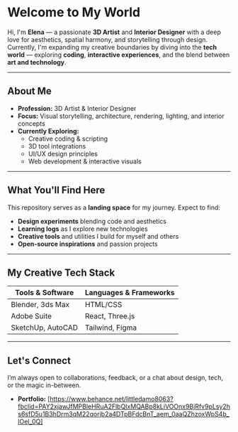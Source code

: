 # Welcome to My World

Hi, I'm **Elena** — a passionate **3D Artist** and **Interior Designer** with a deep love for aesthetics, spatial harmony, and storytelling through design.  
Currently, I'm expanding my creative boundaries by diving into the **tech world** — exploring **coding**, **interactive experiences**, and the blend between **art and technology**.

---

## About Me

- **Profession:** 3D Artist & Interior Designer  
- **Focus:** Visual storytelling, architecture, rendering, lighting, and interior concepts  
- **Currently Exploring:**  
  - Creative coding & scripting  
  - 3D tool integrations  
  - UI/UX design principles  
  - Web development & interactive visuals

---

## What You'll Find Here

This repository serves as a **landing space** for my journey. Expect to find:

- **Design experiments** blending code and aesthetics  
- **Learning logs** as I explore new technologies  
- **Creative tools** and utilities I build for myself and others  
- **Open-source inspirations** and passion projects

---

## My Creative Tech Stack

| Tools & Software     | Languages & Frameworks      |
|-----------------------|------------------------------|
| Blender, 3ds Max      | HTML/CSS                     |
| Adobe Suite           | React, Three.js              |
| SketchUp, AutoCAD     | Tailwind, Figma              |

---

## Let's Connect

I’m always open to collaborations, feedback, or a chat about design, tech, or the magic in-between.

- **Portfolio:** [https://www.behance.net/littledamo8063?fbclid=PAY2xjawJfMPBleHRuA2FlbQIxMQABp8kLiVOOnx9BjRfv9pLsy2hs6sfD5u1B3hDrm3qM22qorjb2a4DTpBFdcBnT_aem_0aaQZhzoxWpS4b_lOel_0Q]
